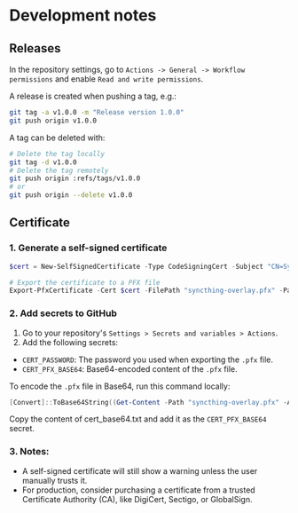 
# Development notes

## Releases

In the repository settings, go to `Actions -> General -> Workflow permissions` and enable `Read and write permissions`.

A release is created when pushing a tag, e.g.:

```bash
git tag -a v1.0.0 -m "Release version 1.0.0"
git push origin v1.0.0
```

A tag can be deleted with:

```bash
# Delete the tag locally
git tag -d v1.0.0
# Delete the tag remotely
git push origin :refs/tags/v1.0.0
# or
git push origin --delete v1.0.0
```

## Certificate

### 1. Generate a self-signed certificate
```powershell
$cert = New-SelfSignedCertificate -Type CodeSigningCert -Subject "CN=Syncthing Overlay" -CertStoreLocation Cert:\CurrentUser\My

# Export the certificate to a PFX file
Export-PfxCertificate -Cert $cert -FilePath "syncthing-overlay.pfx" -Password (ConvertTo-SecureString -String "yourpassword" -Force -AsPlainText)
```

### 2. Add secrets to GitHub

1. Go to your repository's `Settings > Secrets and variables > Actions`.
2. Add the following secrets:
  - `CERT_PASSWORD`: The password you used when exporting the `.pfx` file.
  - `CERT_PFX_BASE64`: Base64-encoded content of the `.pfx` file.

To encode the `.pfx` file in Base64, run this command locally:

```powershell
[Convert]::ToBase64String((Get-Content -Path "syncthing-overlay.pfx" -AsByteStream)) > cert_base64.txt
```
Copy the content of cert_base64.txt and add it as the `CERT_PFX_BASE64` secret.

### 3. Notes:

- A self-signed certificate will still show a warning unless the user manually trusts it.
- For production, consider purchasing a certificate from a trusted Certificate Authority (CA), like DigiCert, Sectigo, or GlobalSign.